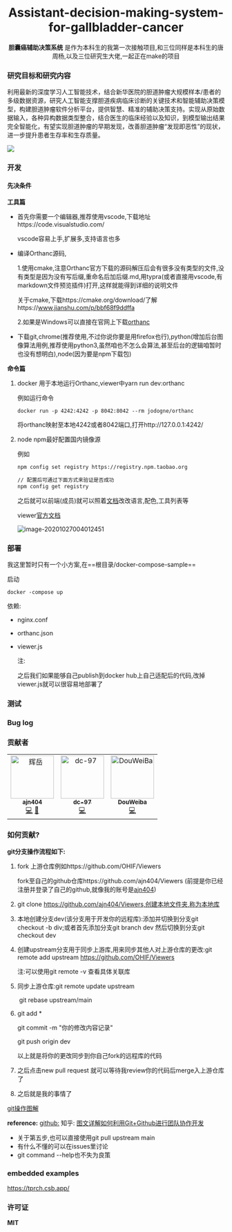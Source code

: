 <div align="center">
  <h1>Assistant-decision-making-system-for-gallbladder-cancer</h1>
  <p><strong>胆囊癌辅助决策系统</strong> 是作为本科生的我第一次接触项目,和三位同样是本科生的唐周杨,以及三位研究生大佬,一起正在make的项目 </p>
</div>



### 研究目标和研究内容

​	利用最新的深度学习人工智能技术，结合新华医院的胆道肿瘤大规模样本/患者的多级数据资源，研究人工智能支撑胆道疾病临床诊断的关键技术和智能辅助决策模型，构建胆道肿瘤软件分析平台，提供智慧、精准的辅助决策支持。实现从原始数据输入，各种异构数据类型整合，结合医生的临床经验以及知识，到模型输出结果完全智能化，有望实现胆道肿瘤的早期发现，改善胆道肿瘤“发现即恶性”的现状，进一步提升患者生存率和生存质量。



<img src="https://ss3.bdstatic.com/70cFv8Sh_Q1YnxGkpoWK1HF6hhy/it/u=1016329604,1101776005&fm=26&gp=0.jpg">



### 开发

#### 先决条件

**工具篇**

- 首先你需要一个编辑器,推荐使用vscode,下载地址https://code.visualstudio.com/

  vscode容易上手,扩展多,支持语言也多

- 编译Orthanc源码,

  1.使用cmake,注意Orthanc官方下载的源码解压后会有很多没有类型的文件,没有类型是因为没有写后缀,重命名后加后缀.md,用typra(或者直接用vscode,有markdown文件预览插件)打开,这样就能得到详细的说明文件

  关于cmake,下载https://cmake.org/download/了解https://www.jianshu.com/p/bbf68f9ddffa

  2.如果是Windows可以直接在官网上下载[orthanc](https://www.orthanc-server.com/download-windows.php)

- 下载git,chrome(推荐使用,不过你说你要是用firefox也行),python(增加后台图像算法用例,推荐使用python3,虽然咱也不怎么会算法,甚至后台的逻辑咱暂时也没有想明白),node(因为要是npm下载包)

**命令篇**

1. docker  用于本地运行Orthanc,viewer中yarn run dev:orthanc

   例如运行命令

   ```
   docker run -p 4242:4242 -p 8042:8042 --rm jodogne/orthanc
   ```

   将orthanc映射至本地4242或者8042端口,打开http://127.0.0.1:4242/

2. node npm最好配置国内镜像源

   例如

   ```bash
   npm config set registry https://registry.npm.taobao.org
    
   // 配置后可通过下面方式来验证是否成功
   npm config get registry
   ```

   之后就可以前端(成员)就可以照着[文档](https://docs.ohif.org/development/testing.html)改改语言,配色,工具列表等

   viewer[官方文档](https://avatars1.githubusercontent.com/u/45917384?s=460&v=4)
   
   ![image-20201027004012451](readme.assets/image-20201027004012451.png)

### 部署

我这里暂时只有一个小方案,在==根目录/docker-compose-sample==

启动

```
docker -compose up
```

依赖:

- nginx.conf

- orthanc.json

- viewer.js

  注:

  之后我们如果能够自己publish到docker hub上自己适配后的代码,改掉viewer.js就可以很容易地部署了





### 测试



### Bug log



### 贡献者

<table><td align="center"><a href="https://github.com/ajn404"><img src="https://avatars3.githubusercontent.com/u/61446750?s=460&u=c32cc98122a07c58f0610d26d34234045bb94854&v=4" width="100px;" alt="辉岳"/><br /><sub><b>ajn404</b></sub></a><br /><a href="https://github.com/OHIF/react-viewerbase/commits?author=swederik" title="Code">💻</a> <a href="#maintenance-swederik" title="Maintenance">🚧</a></td><td align="center"><a href="https://github.com/dc-97"><img src="https://avatars2.githubusercontent.com/u/73149007?s=460&v=4" width="100px;" alt="dc-97"/><br /><sub><b>dc-97</b></sub></a><br /><a href="https://github.com/OHIF/react-viewerbase/commits?author=swederik" title="Code">💻</a> <a href="#maintenance-swederik" title="Maintenance"></a></td>
    <td align="center"><a href="https://github.com/dc-97"><img src="https://avatars1.githubusercontent.com/u/45917384?s=460&v=4" width="100px;" alt="DouWeiBa"/><br /><sub><b>DouWeiba</b></sub></a><br /><a href="https://github.com/OHIF/react-viewerbase/commits?author=swederik" title="Code">💻</a> <a href="#maintenance-swederik" title="Maintenance"></a></td></table>

### 如何贡献?







**git分支操作流程如下:**

1. fork 上游仓库例如https://github.com/OHIF/Viewers

   fork至自己的github仓库https://github.com/ajn404/Viewers
   (前提是你已经注册并登录了自己的github,就像我的账号是[ajn404](https://github.com/ajn404))

2. git clone https://github.com/ajn404/Viewers,创建本地文件夹,称为本地库

3. 本地创建分支dev(该分支用于开发你的远程库):添加并切换到分支git checkout -b div;或者首先添加分支git branch dev 然后切换到分支git checkout dev

4. 创建upstream分支用于同步上游库,用来同步其他人对上游仓库的更改:git remote add upstream https://github.com/OHIF/Viewers

   注:可以使用git remote -v 查看具体关联库

5. 同步上游仓库:git remote update upstream

   ​						git rebase upstream/main

6. git add *

   git commit -m "你的修改内容记录"

   git push origin dev

   以上就是将你的更改同步到你自己fork的远程库的代码

7. 之后点击new pull request 就可以等待我review你的代码后merge入上游仓库了

8. 之后就是我的事情了

[git操作图解](https://github.com/ajn404/web_developer_daily/blob/main/git/gitcheatsheet.png?raw=true)	

**reference:**
[github:](https://docs.github.com/en)
知乎: [图文详解如何利用Git+Github进行团队协作开发](https://zhuanlan.zhihu.com/p/23478654)

- 关于第五步,也可以直接使用git pull upstream main
- 有什么不懂的可以在issues里讨论
- git command --help也不失为良策



### embedded examples

https://tprch.csb.app/

### 许可证

**MIT**

